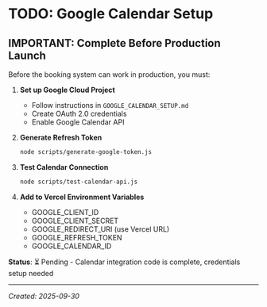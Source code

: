 # TODO: Google Calendar Setup

## IMPORTANT: Complete Before Production Launch

Before the booking system can work in production, you must:

1. **Set up Google Cloud Project**
   - Follow instructions in `GOOGLE_CALENDAR_SETUP.md`
   - Create OAuth 2.0 credentials
   - Enable Google Calendar API

2. **Generate Refresh Token**
   ```bash
   node scripts/generate-google-token.js
   ```

3. **Test Calendar Connection**
   ```bash
   node scripts/test-calendar-api.js
   ```

4. **Add to Vercel Environment Variables**
   - GOOGLE_CLIENT_ID
   - GOOGLE_CLIENT_SECRET
   - GOOGLE_REDIRECT_URI (use Vercel URL)
   - GOOGLE_REFRESH_TOKEN
   - GOOGLE_CALENDAR_ID

**Status**: ⏳ Pending - Calendar integration code is complete, credentials setup needed

---

*Created: 2025-09-30*
